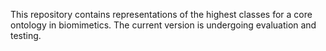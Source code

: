 This repository contains representations of the highest classes for a core ontology in biomimetics. The current version is undergoing evaluation and testing.
